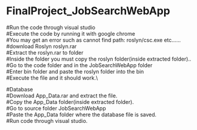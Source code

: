 # FinalProject_JobSearchWebApp


#Run the code through visual studio\
#Execute the code by running it with google chrome\
#You may get an error such as cannot find path: roslyn/csc.exe etc......\
#download Roslyn roslyn.rar\
#Extract the roslyn.rar to folder\
#Inside the folder you must copy the roslyn folder(inside extracted folder)..\
#Go to the code folder and in the JobSearchWebApp folder\
#Enter bin folder and paste the roslyn folder into the bin\
#Execute the file and it should work.\\


#Database\
#Download App_Data.rar and extract the file.\
#Copy the App_Data folder(inside extracted folder).\
#Go to source folder JobSearchWebApp\
#Paste the App_Data folder where the database file is saved.\
#Run code through visual studio.
